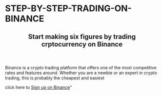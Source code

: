 # STEP-BY-STEP-TRADING-ON-BINANCE
<header>
  <h2><strong>Start making six figures by trading crptocurrency on Binance</strong></h2>
</header>

<p>
  Binance is a crypto trading platform that offers one of the most competitive rates and features around. Whether you are a newbie or an expert in crypto trading, this is probably the cheapest and easiest 
</p>
<p> 
  click here to <a href="https://bit.ly/3erVB5p">Sign up on Binance</a>"
</p>
